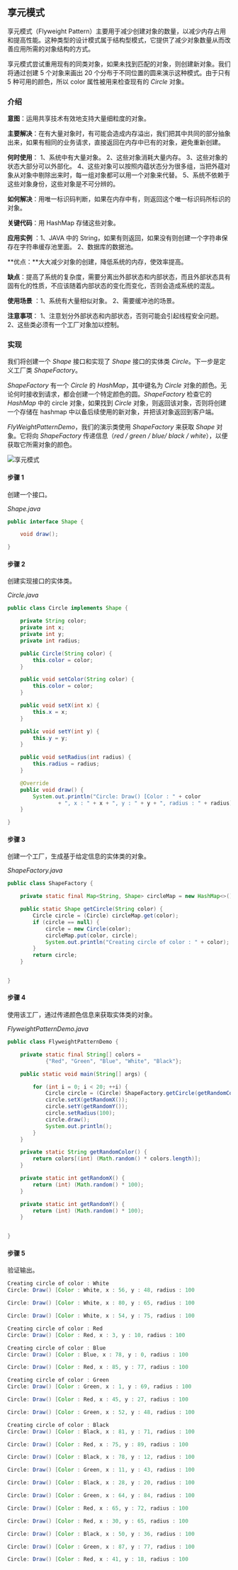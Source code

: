 ## 享元模式

享元模式（Flyweight Pattern）主要用于减少创建对象的数量，以减少内存占用和提高性能。这种类型的设计模式属于结构型模式，它提供了减少对象数量从而改善应用所需的对象结构的方式。

享元模式尝试重用现有的同类对象，如果未找到匹配的对象，则创建新对象。我们将通过创建 5 个对象来画出 20 个分布于不同位置的圆来演示这种模式。由于只有 5 种可用的颜色，所以 color 属性被用来检查现有的 *Circle* 对象。

### 介绍

**意图**：运用共享技术有效地支持大量细粒度的对象。

**主要解决**：在有大量对象时，有可能会造成内存溢出，我们把其中共同的部分抽象出来，如果有相同的业务请求，直接返回在内存中已有的对象，避免重新创建。

**何时使用**： 1、系统中有大量对象。 2、这些对象消耗大量内存。 3、这些对象的状态大部分可以外部化。 4、这些对象可以按照内蕴状态分为很多组，当把外蕴对象从对象中剔除出来时，每一组对象都可以用一个对象来代替。 5、系统不依赖于这些对象身份，这些对象是不可分辨的。 

**如何解决**：用唯一标识码判断，如果在内存中有，则返回这个唯一标识码所标识的对象。

**关键代码**：用 HashMap 存储这些对象。

**应用实例** ：1、JAVA 中的 String，如果有则返回，如果没有则创建一个字符串保存在字符串缓存池里面。 2、数据库的数据池。 

**优点：**大大减少对象的创建，降低系统的内存，使效率提高。

**缺点**：提高了系统的复杂度，需要分离出外部状态和内部状态，而且外部状态具有固有化的性质，不应该随着内部状态的变化而变化，否则会造成系统的混乱。

**使用场景** ：1、系统有大量相似对象。 2、需要缓冲池的场景。 

**注意事项**： 1、注意划分外部状态和内部状态，否则可能会引起线程安全问题。 2、这些类必须有一个工厂对象加以控制。 

### 实现

我们将创建一个 *Shape* 接口和实现了 *Shape* 接口的实体类 *Circle*。下一步是定义工厂类 *ShapeFactory*。

*ShapeFactory* 有一个 *Circle* 的 *HashMap*，其中键名为 *Circle* 对象的颜色。无论何时接收到请求，都会创建一个特定颜色的圆。*ShapeFactory* 检查它的 *HashMap* 中的 circle 对象，如果找到 *Circle* 对象，则返回该对象，否则将创建一个存储在 hashmap 中以备后续使用的新对象，并把该对象返回到客户端。

*FlyWeightPatternDemo*，我们的演示类使用 *ShapeFactory* 来获取 *Shape* 对象。它将向 *ShapeFactory* 传递信息（*red / green / blue/ black / white*），以便获取它所需对象的颜色。

![享元模式](https://raw.githubusercontent.com/JourWon/image/master/设计模式/享元模式.jpg)



#### 步骤 1

创建一个接口。

*Shape.java*

```java
public interface Shape {

    void draw();

}
```

#### 步骤 2

创建实现接口的实体类。

*Circle.java*

```java
public class Circle implements Shape {

    private String color;
    private int x;
    private int y;
    private int radius;

    public Circle(String color) {
        this.color = color;
    }

    public void setColor(String color) {
        this.color = color;
    }

    public void setX(int x) {
        this.x = x;
    }

    public void setY(int y) {
        this.y = y;
    }

    public void setRadius(int radius) {
        this.radius = radius;
    }

    @Override
    public void draw() {
        System.out.println("Circle: Draw() [Color : " + color
                + ", x : " + x + ", y : " + y + ", radius : " + radius);
    }

}
```

#### 步骤 3

创建一个工厂，生成基于给定信息的实体类的对象。

*ShapeFactory.java*

```java
public class ShapeFactory {

    private static final Map<String, Shape> circleMap = new HashMap<>();

    public static Shape getCircle(String color) {
        Circle circle = (Circle) circleMap.get(color);
        if (circle == null) {
            circle = new Circle(color);
            circleMap.put(color, circle);
            System.out.println("Creating circle of color : " + color);
        }
        return circle;
    }


}
```

#### 步骤 4

使用该工厂，通过传递颜色信息来获取实体类的对象。

*FlyweightPatternDemo.java*

```java
public class FlyweightPatternDemo {

    private static final String[] colors =
            {"Red", "Green", "Blue", "White", "Black"};

    public static void main(String[] args) {

        for (int i = 0; i < 20; ++i) {
            Circle circle = (Circle) ShapeFactory.getCircle(getRandomColor());
            circle.setX(getRandomX());
            circle.setY(getRandomY());
            circle.setRadius(100);
            circle.draw();
            System.out.println();
        }
    }

    private static String getRandomColor() {
        return colors[(int) (Math.random() * colors.length)];
    }

    private static int getRandomX() {
        return (int) (Math.random() * 100);
    }

    private static int getRandomY() {
        return (int) (Math.random() * 100);
    }


}
```

#### 步骤 5

验证输出。

```java
Creating circle of color : White
Circle: Draw() [Color : White, x : 56, y : 48, radius : 100

Circle: Draw() [Color : White, x : 80, y : 65, radius : 100

Circle: Draw() [Color : White, x : 54, y : 75, radius : 100

Creating circle of color : Red
Circle: Draw() [Color : Red, x : 3, y : 10, radius : 100

Creating circle of color : Blue
Circle: Draw() [Color : Blue, x : 78, y : 0, radius : 100

Circle: Draw() [Color : Red, x : 85, y : 77, radius : 100

Creating circle of color : Green
Circle: Draw() [Color : Green, x : 1, y : 69, radius : 100

Circle: Draw() [Color : Red, x : 45, y : 27, radius : 100

Circle: Draw() [Color : Green, x : 52, y : 48, radius : 100

Creating circle of color : Black
Circle: Draw() [Color : Black, x : 81, y : 71, radius : 100

Circle: Draw() [Color : Red, x : 75, y : 89, radius : 100

Circle: Draw() [Color : Black, x : 78, y : 12, radius : 100

Circle: Draw() [Color : Green, x : 11, y : 43, radius : 100

Circle: Draw() [Color : Black, x : 28, y : 20, radius : 100

Circle: Draw() [Color : Green, x : 64, y : 84, radius : 100

Circle: Draw() [Color : Red, x : 65, y : 72, radius : 100

Circle: Draw() [Color : Red, x : 30, y : 65, radius : 100

Circle: Draw() [Color : Black, x : 50, y : 36, radius : 100

Circle: Draw() [Color : Green, x : 87, y : 77, radius : 100

Circle: Draw() [Color : Red, x : 41, y : 18, radius : 100
```

